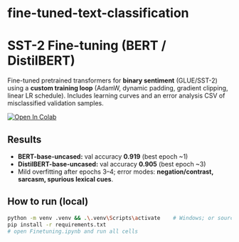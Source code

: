 # fine-tuned-text-classification
# SST-2 Fine-tuning (BERT / DistilBERT)

Fine-tuned pretrained transformers for **binary sentiment** (GLUE/SST-2) using a **custom training loop**
(AdamW, dynamic padding, gradient clipping, linear LR schedule). Includes learning curves and an error
analysis CSV of misclassified validation samples.

[![Open In Colab](https://colab.research.google.com/assets/colab-badge.svg)](
https://colab.research.google.com/github/2thleZ/<fine-tuned-text-classification>/blob/main/Finetuning.ipynb)

## Results
- **BERT-base-uncased:** val accuracy **0.919** (best epoch ~1)  
- **DistilBERT-base-uncased:** val accuracy **0.905** (best epoch ~3)  
- Mild overfitting after epochs 3–4; error modes: **negation/contrast, sarcasm, spurious lexical cues**.

## How to run (local)
```bash
python -m venv .venv && .\.venv\Scripts\activate    # Windows; or source .venv/bin/activate on macOS/Linux
pip install -r requirements.txt
# open Finetuning.ipynb and run all cells
